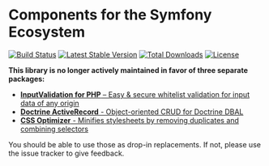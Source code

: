 Components for the Symfony Ecosystem
====================================

[![Build Status](https://travis-ci.org/lastzero/sympathy.png?branch=master)](https://travis-ci.org/lastzero/sympathy)
[![Latest Stable Version](https://poser.pugx.org/lastzero/sympathy/v/stable.svg)](https://packagist.org/packages/lastzero/sympathy)
[![Total Downloads](https://poser.pugx.org/lastzero/sympathy/downloads.svg)](https://packagist.org/packages/lastzero/sympathy)
[![License](https://poser.pugx.org/lastzero/sympathy/license.svg)](https://packagist.org/packages/lastzero/sympathy)

**This library is no longer actively maintained in favor of three separate packages:**
* [**InputValidation for PHP** – Easy & secure whitelist validation for input data of any origin](https://github.com/lastzero/php-input-validation)
* [**Doctrine ActiveRecord** - Object-oriented CRUD for Doctrine DBAL](https://github.com/lastzero/doctrine-active-record)
* [**CSS Optimizer** - Minifies stylesheets by removing duplicates and combining selectors](http://lastzero.github.io/css-optimizer/)

You should be able to use those as drop-in replacements. If not, please use the issue tracker to give feedback.
